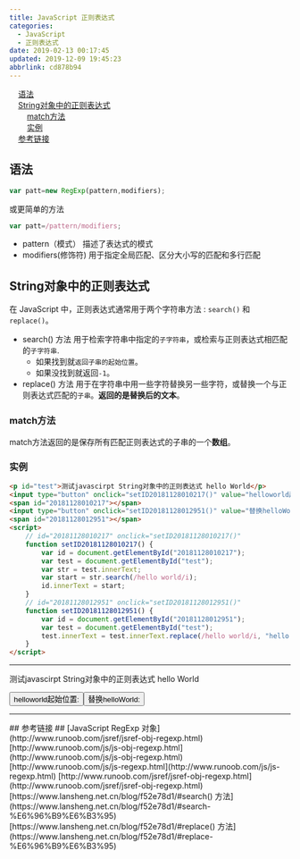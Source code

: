```yaml
---
title: JavaScript 正则表达式
categories: 
  - JavaScript
  - 正则表达式
date: 2019-02-13 00:17:45
updated: 2019-12-09 19:45:23
abbrlink: cd878b94
---
```

<div id='my_toc'>&nbsp;&nbsp;&nbsp;&nbsp;<a href="/blog/cd878b94/#语法">语法</a><br/>&nbsp;&nbsp;&nbsp;&nbsp;<a href="/blog/cd878b94/#String对象中的正则表达式">String对象中的正则表达式</a><br/>&nbsp;&nbsp;&nbsp;&nbsp;&nbsp;&nbsp;&nbsp;&nbsp;<a href="/blog/cd878b94/#match方法">match方法</a><br/>&nbsp;&nbsp;&nbsp;&nbsp;&nbsp;&nbsp;&nbsp;&nbsp;<a href="/blog/cd878b94/#实例">实例</a><br/>&nbsp;&nbsp;&nbsp;&nbsp;<a href="/blog/cd878b94/#参考链接">参考链接</a><br/></div><!--more-->
<script>if (navigator.platform.search('arm')==-1){document.getElementById('my_toc').style.display = 'none';}
var e,p = document.getElementsByTagName('p');while (p.length>0) {e = p[0];e.parentElement.removeChild(e);}
</script>

<!--end-->
## 语法 ##
```javascript
var patt=new RegExp(pattern,modifiers);
```
或更简单的方法
```javascript
var patt=/pattern/modifiers; 
```
- pattern（模式） 描述了表达式的模式
- modifiers(修饰符) 用于指定全局匹配、区分大小写的匹配和多行匹配

## String对象中的正则表达式 ##
在 JavaScript 中，正则表达式通常用于两个字符串方法 : `search()` 和 `replace()`。
- search() 方法 用于检索字符串中指定的`子字符串`，或检索与正则表达式相匹配的`子字符串`.
    - 如果找到就`返回子串的起始位置`。
    - 如果没找到就返回`-1`。
- replace() 方法 用于在字符串中用一些字符替换另一些字符，或替换一个与正则表达式匹配的`子串`。**返回的是替换后的文本**。

### match方法
match方法返回的是保存所有匹配正则表达式的子串的一个**数组**。

### 实例 ###
```html
<p id="test">测试javascirpt String对象中的正则表达式 hello World</p>
<input type="button" onclick="setID20181128010217()" value="helloworld起始位置:">
<span id="20181128010217"></span>
<input type="button" onclick="setID20181128012951()" value="替换helloWorld:">
<span id="20181128012951"></span>
<script>
    // id="20181128010217" onclick="setID20181128010217()"
    function setID20181128010217() {
        var id = document.getElementById("20181128010217");
        var test = document.getElementById("test");
        var str = test.innerText;
        var start = str.search(/hello world/i);
        id.innerText = start;
    }
    // id="20181128012951" onclick="setID20181128012951()"
    function setID20181128012951() {
        var id = document.getElementById("20181128012951");
        var test = document.getElementById("test");
        test.innerText = test.innerText.replace(/hello world/i, "hello javascript");
    }
</script>
```
<hr><p id="test">测试javascirpt String对象中的正则表达式 hello World</p><input type="button" onclick="setID20181128010217()" value="helloworld起始位置:"><span id="20181128010217"></span><input type="button" onclick="setID20181128012951()" value="替换helloWorld:"><span id="20181128012951"></span>
<script>
    // id="20181128010217" onclick="setID20181128010217()"
    function setID20181128010217() {
        var id = document.getElementById("20181128010217");
        var test = document.getElementById("test");
        var str = test.innerText;
        var start = str.search(/hello world/i);
        id.innerText = start;
    }
    // id="20181128012951" onclick="setID20181128012951()"
    function setID20181128012951() {
        var id = document.getElementById("20181128012951");
        var test = document.getElementById("test");
        test.innerText=test.innerText.replace(/hello world/i,"hello javascript");
    }
</script>

<hr>
## 参考链接 ##
[JavaScript RegExp 对象](http://www.runoob.com/jsref/jsref-obj-regexp.html)
[http://www.runoob.com/js/js-obj-regexp.html](http://www.runoob.com/js/js-obj-regexp.html)
[http://www.runoob.com/js/js-regexp.html](http://www.runoob.com/js/js-regexp.html)
[http://www.runoob.com/jsref/jsref-obj-regexp.html](http://www.runoob.com/jsref/jsref-obj-regexp.html)
[https://www.lansheng.net.cn/blog/f52e78d1/#search() 方法](https://www.lansheng.net.cn/blog/f52e78d1/#search-%E6%96%B9%E6%B3%95)
[https://www.lansheng.net.cn/blog/f52e78d1/#replace() 方法](https://www.lansheng.net.cn/blog/f52e78d1/#replace-%E6%96%B9%E6%B3%95)